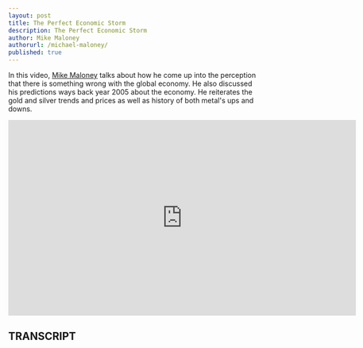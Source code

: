 ```yaml
---
layout: post
title: The Perfect Economic Storm
description: The Perfect Economic Storm
author: Mike Maloney
authorurl: /michael-maloney/
published: true
---
```


In this video, <a href="/michael-maloney/">Mike Maloney</a> talks about how he come up into the perception that there is something wrong with the global economy. He also discussed his predictions ways back year 2005 about the economy. He reiterates the gold and silver trends and prices as well as history of both metal's ups and downs.

<iframe width="700" height="394" src="https://www.youtube.com/embed/BOHeCotWh90" frameborder="0" allowfullscreen></iframe>

<h2>TRANSCRIPT</h2>


